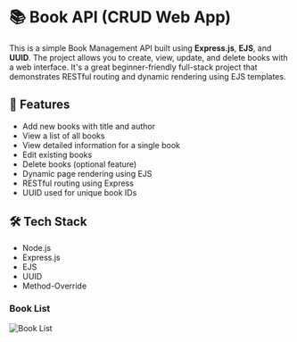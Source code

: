# 📚 Book API (CRUD Web App)

This is a simple Book Management API built using **Express.js**, **EJS**, and **UUID**. The project allows you to create, view, update, and delete books with a web interface. It's a great beginner-friendly full-stack project that demonstrates RESTful routing and dynamic rendering using EJS templates.

## 🚀 Features

- Add new books with title and author
- View a list of all books
- View detailed information for a single book
- Edit existing books
- Delete books (optional feature)
- Dynamic page rendering using EJS
- RESTful routing using Express
- UUID used for unique book IDs

## 🛠 Tech Stack

- Node.js
- Express.js
- EJS
- UUID
- Method-Override

###  Book List
![Book List](screenshots/book-list.png)


